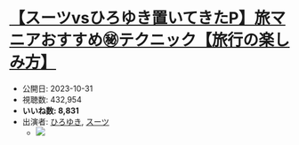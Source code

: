 # [【スーツvsひろゆき置いてきたP】旅マニアおすすめ㊙︎テクニック【旅行の楽しみ方】](https://www.youtube.com/watch?v=3K5IbtDtN30)
-   公開日: 2023-10-31
-   視聴数: 432,954
-   **いいね数: 8,831**
-   出演者: [ひろゆき](/rehacq_fan/people/ひろゆき "wikilink"), [スーツ](/rehacq_fan/people/スーツ "wikilink")
    - [![](https://img.youtube.com/vi/3K5IbtDtN30/hqdefault.jpg)](https://www.youtube.com/watch?v=3K5IbtDtN30)

